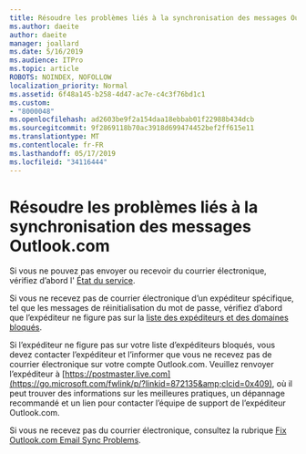 ```yaml
---
title: Résoudre les problèmes liés à la synchronisation des messages Outlook.com
ms.author: daeite
author: daeite
manager: joallard
ms.date: 5/16/2019
ms.audience: ITPro
ms.topic: article
ROBOTS: NOINDEX, NOFOLLOW
localization_priority: Normal
ms.assetid: 6f48a145-b258-4d47-ac7e-c4c3f76bd1c1
ms.custom:
- "8000048"
ms.openlocfilehash: ad2603be9f2a154daa18ebbab01f22988b434dcb
ms.sourcegitcommit: 9f2869118b70ac3918d699474452bef2ff615e11
ms.translationtype: MT
ms.contentlocale: fr-FR
ms.lasthandoff: 05/17/2019
ms.locfileid: "34116444"
---
```

# <a name="fix-outlookcom-email-sync-issues"></a>Résoudre les problèmes liés à la synchronisation des messages Outlook.com

Si vous ne pouvez pas envoyer ou recevoir du courrier électronique, vérifiez d’abord l' [État du service](https://go.microsoft.com/fwlink/p/?linkid=837482&amp;clcid=0x409).
  
Si vous ne recevez pas de courrier électronique d’un expéditeur spécifique, tel que les messages de réinitialisation du mot de passe, vérifiez d’abord que l’expéditeur ne figure pas sur la [liste des expéditeurs et des domaines bloqués](https://outlook.live.com/mail/options/mail/junkEmail/blockedSendersAndDomains).
  
Si l’expéditeur ne figure pas sur votre liste d’expéditeurs bloqués, vous devez contacter l’expéditeur et l’informer que vous ne recevez pas de courrier électronique sur votre compte Outlook.com. Veuillez renvoyer l’expéditeur à [https://postmaster.live.com](https://go.microsoft.com/fwlink/p/?linkid=872135&amp;clcid=0x409), où il peut trouver des informations sur les meilleures pratiques, un dépannage recommandé et un lien pour contacter l’équipe de support de l’expéditeur Outlook.com.
  
Si vous ne recevez pas du courrier électronique, consultez la rubrique [Fix Outlook.com Email Sync Problems](https://go.microsoft.com/fwlink/p/?linkid=2001207&amp;clcid=0x409).